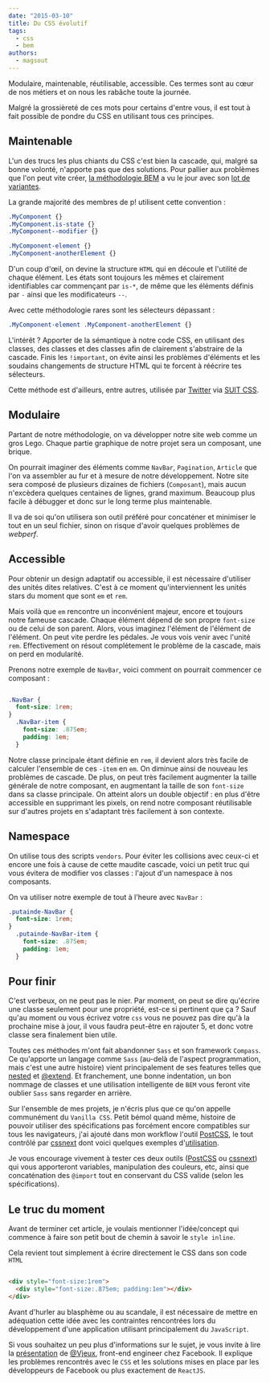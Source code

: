 ```yaml
---
date: "2015-03-10"
title: Du CSS évolutif
tags:
  - css
  - bem
authors:
  - magsout
---
```


Modulaire, maintenable, réutilisable, accessible. Ces termes sont au cœur de nos métiers et on nous les rabâche toute la journée.

Malgré la grossièreté de ces mots pour certains d'entre vous, il est tout à fait possible de pondre du CSS en utilisant tous ces principes.

## Maintenable

L'un des trucs les plus chiants du CSS c'est bien la cascade, qui, malgré sa bonne volonté, n'apporte pas que des solutions. Pour pallier aux problèmes que l'on peut vite créer, [la méthodologie BEM](http://putaindecode.fr/posts/css/petite-definition-bem/) a vu le jour avec son [lot de variantes](http://blog.kaelig.fr/post/48196348743/fifty-shades-of-bem).

La grande majorité des membres de p! utilisent cette convention :

```css
.MyComponent {}
.MyComponent.is-state {}
.MyComponent--modifier {}

.MyComponent-element {}
.MyComponent-anotherElement {}
```

D'un coup d'œil, on devine la structure `HTML` qui en découle et l'utilité de chaque élément. Les états sont toujours les mêmes et clairement identifiables car commençant par `is-*`, de même que les éléments définis par `-` ainsi que les modificateurs `--`.

Avec cette méthodologie rares sont les sélecteurs dépassant :

 ```css
 .MyComponent-element .MyComponent-anotherElement {}
 ```

L'intérêt ? Apporter de la sémantique à notre code CSS, en utilisant des classes, des classes et des classes afin de clairement s'abstraire de la cascade. Finis les `!important`, on évite ainsi les problèmes d'éléments et les soudains changements de structure HTML qui te forcent à réécrire tes sélecteurs.


Cette méthode est d'ailleurs, entre autres, utilisée par [Twitter](http://twitter.com) via [SUIT CSS](http://suitcss.github.io/).


## Modulaire

Partant de notre méthodologie, on va développer notre site web comme un gros Lego. Chaque partie graphique de notre projet sera un composant, une brique.

On pourrait imaginer des éléments comme `NavBar`, `Pagination`, `Article` que l'on va assembler au fur et à mesure de notre développement. Notre site sera composé de plusieurs dizaines de fichiers (`Composant`), mais aucun n'excèdera quelques centaines de lignes, grand maximum. Beaucoup plus facile à débugger et donc sur le long terme plus maintenable.

Il va de soi qu'on utilisera son outil préféré pour concaténer et minimiser le tout en un seul fichier, sinon on risque d'avoir quelques problèmes de _webperf_.


## Accessible

Pour obtenir un design adaptatif ou accessible, il est nécessaire d'utiliser des unités dites relatives. C'est à ce moment qu'interviennent les unités stars du moment que sont `em` et `rem`.

Mais voilà que `em` rencontre un inconvénient majeur, encore et toujours notre fameuse cascade. Chaque élément dépend de son propre `font-size` ou de celui de son parent. Alors, vous imaginez l'élément de l'élément de l'élément. On peut vite perdre les pédales. Je vous vois venir avec l'unité `rem`. Effectivement on résout complètement le problème de la cascade, mais on perd en modularité.

Prenons notre exemple de `NavBar`, voici comment on pourrait commencer ce composant :

```css

.NavBar {
  font-size: 1rem;
}
  .NavBar-item {
    font-size: .875em;
    padding: 1em;
  }
```

Notre classe principale étant définie en `rem`, il devient alors très facile de calculer l'ensemble de ces `-item` en `em`.
On diminue ainsi de nouveau les problèmes de cascade. De plus, on peut très facilement augmenter la taille générale de notre composant, en augmentant la taille de son `font-size` dans sa classe principale.
On atteint alors un double objectif : en plus d'être accessible en supprimant les pixels, on rend notre composant réutilisable sur d'autres projets en s'adaptant très facilement à son contexte.


## Namespace

On utilise tous des scripts `vendors`. Pour éviter les collisions avec ceux-ci et encore une fois à cause de cette maudite cascade, voici un petit truc qui vous évitera de modifier vos classes : l'ajout d'un namespace à nos composants.

On va utiliser notre exemple de tout à l'heure avec `NavBar` :

```css
.putainde-NavBar {
  font-size: 1rem;
}
  .putainde-NavBar-item {
    font-size: .875em;
    padding: 1em;
  }
```

## Pour finir

C'est verbeux, on ne peut pas le nier. Par moment, on peut se dire qu'écrire une classe seulement pour une propriété, est-ce si pertinent que ça ? Sauf qu'au moment ou vous écrivez votre `css` vous ne pouvez pas dire qu'à la prochaine mise à jour, il vous faudra peut-être en rajouter 5, et donc votre classe sera finalement bien utile.

Toutes ces méthodes m'ont fait abandonner `Sass` et son framework `Compass`. Ce qu'apporte un langage comme `Sass` (au-delà de l'aspect programmation, mais c'est une autre histoire) vient principalement de ses features telles que  [nested](http://sass-lang.com/documentation/file.SASS_REFERENCE.html#nested_rules) et [@extend](http://sass-lang.com/documentation/file.SASS_REFERENCE.html#extend). Et franchement, une bonne indentation, un bon nommage de classes et une utilisation intelligente de `BEM` vous feront vite oublier `Sass` sans regarder en arrière.

Sur l'ensemble de mes projets, je n'écris plus que ce qu'on appelle communément du `Vanilla CSS`. Petit bémol quand même, histoire de pouvoir utiliser des spécifications pas forcément encore compatibles sur tous les navigateurs, j'ai ajouté dans mon workflow l'outil [PostCSS](https://github.com/postcss/postcss), le tout contrôlé par [cssnext](http://cssnext.github.io/) dont voici quelques exemples d'[utilisation](https://cssnext.github.io/cssnext-playground/).

Je vous encourage vivement à tester ces deux outils ([PostCSS](https://github.com/postcss/postcss) ou [cssnext](http://cssnext.github.io/)) qui vous apporteront variables, manipulation des couleurs, etc, ainsi que concaténation des `@import` tout en conservant du CSS valide (selon les spécifications).


## Le truc du moment

Avant de terminer cet article, je voulais mentionner l'idée/concept qui commence à faire son petit bout de chemin à savoir le `style inline`.

Cela revient tout simplement à écrire directement le CSS dans son code `HTML`


```html

<div style="font-size:1rem">
  <div style="font-size:.875em; padding:1em"></div>
</div>

```

Avant d'hurler au blasphème ou au scandale, il est nécessaire de mettre en adéquation cette idée avec les contraintes rencontrées lors du développement d'une application utilisant principalement du `JavaScript`.

Si vous souhaitez un peu plus d'informations sur le sujet, je vous invite à lire la [présentation](https://speakerdeck.com/vjeux/react-css-in-js) de [@Vjeux](https://twitter.com/Vjeux), front-end engineer chez Facebook. Il explique les problèmes rencontrés avec le `CSS` et les solutions mises en place par les développeurs de Facebook ou plus exactement de `ReactJS`.
